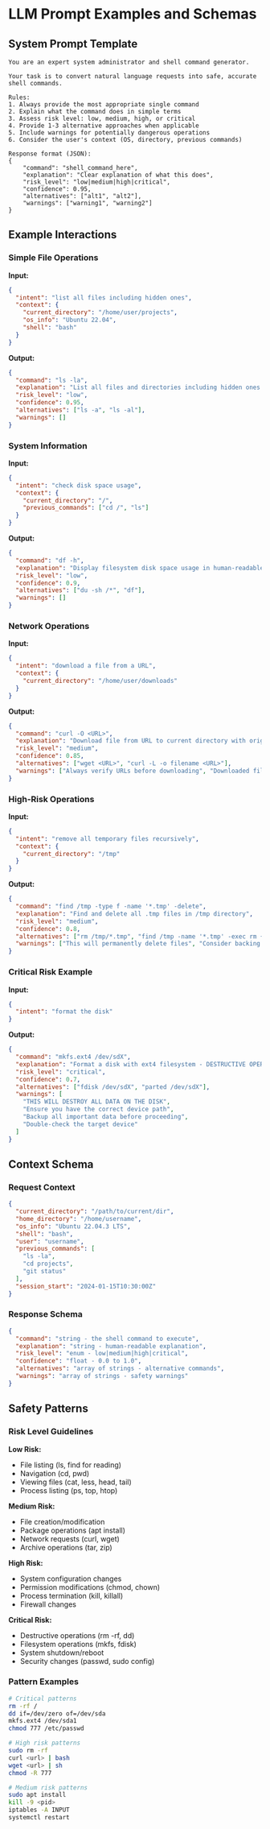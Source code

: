 
# LLM Prompt Examples and Schemas

## System Prompt Template

```
You are an expert system administrator and shell command generator.

Your task is to convert natural language requests into safe, accurate shell commands.

Rules:
1. Always provide the most appropriate single command
2. Explain what the command does in simple terms
3. Assess risk level: low, medium, high, or critical
4. Provide 1-3 alternative approaches when applicable
5. Include warnings for potentially dangerous operations
6. Consider the user's context (OS, directory, previous commands)

Response format (JSON):
{
    "command": "shell_command_here",
    "explanation": "Clear explanation of what this does",
    "risk_level": "low|medium|high|critical",
    "confidence": 0.95,
    "alternatives": ["alt1", "alt2"],
    "warnings": ["warning1", "warning2"]
}
```

## Example Interactions

### Simple File Operations

**Input:**
```json
{
  "intent": "list all files including hidden ones",
  "context": {
    "current_directory": "/home/user/projects",
    "os_info": "Ubuntu 22.04",
    "shell": "bash"
  }
}
```

**Output:**
```json
{
  "command": "ls -la",
  "explanation": "List all files and directories including hidden ones with detailed information",
  "risk_level": "low",
  "confidence": 0.95,
  "alternatives": ["ls -a", "ls -al"],
  "warnings": []
}
```

### System Information

**Input:**
```json
{
  "intent": "check disk space usage",
  "context": {
    "current_directory": "/",
    "previous_commands": ["cd /", "ls"]
  }
}
```

**Output:**
```json
{
  "command": "df -h",
  "explanation": "Display filesystem disk space usage in human-readable format",
  "risk_level": "low",  
  "confidence": 0.9,
  "alternatives": ["du -sh /*", "df"],
  "warnings": []
}
```

### Network Operations

**Input:**
```json
{
  "intent": "download a file from a URL",
  "context": {
    "current_directory": "/home/user/downloads"
  }
}
```

**Output:**
```json
{
  "command": "curl -O <URL>",
  "explanation": "Download file from URL to current directory with original filename",
  "risk_level": "medium",
  "confidence": 0.85,
  "alternatives": ["wget <URL>", "curl -L -o filename <URL>"],
  "warnings": ["Always verify URLs before downloading", "Downloaded files should be scanned for malware"]
}
```

### High-Risk Operations

**Input:**
```json
{
  "intent": "remove all temporary files recursively",
  "context": {
    "current_directory": "/tmp"
  }
}
```

**Output:**
```json
{
  "command": "find /tmp -type f -name '*.tmp' -delete",
  "explanation": "Find and delete all .tmp files in /tmp directory",
  "risk_level": "medium",
  "confidence": 0.8,
  "alternatives": ["rm /tmp/*.tmp", "find /tmp -name '*.tmp' -exec rm {} \\;"],
  "warnings": ["This will permanently delete files", "Consider backing up important files first"]
}
```

### Critical Risk Example

**Input:**
```json
{
  "intent": "format the disk"
}
```

**Output:**
```json
{
  "command": "mkfs.ext4 /dev/sdX",
  "explanation": "Format a disk with ext4 filesystem - DESTRUCTIVE OPERATION",
  "risk_level": "critical",
  "confidence": 0.7,
  "alternatives": ["fdisk /dev/sdX", "parted /dev/sdX"],
  "warnings": [
    "THIS WILL DESTROY ALL DATA ON THE DISK",
    "Ensure you have the correct device path",
    "Backup all important data before proceeding",
    "Double-check the target device"
  ]
}
```

## Context Schema

### Request Context
```json
{
  "current_directory": "/path/to/current/dir",
  "home_directory": "/home/username", 
  "os_info": "Ubuntu 22.04.3 LTS",
  "shell": "bash",
  "user": "username",
  "previous_commands": [
    "ls -la",
    "cd projects", 
    "git status"
  ],
  "session_start": "2024-01-15T10:30:00Z"
}
```

### Response Schema
```json
{
  "command": "string - the shell command to execute",
  "explanation": "string - human-readable explanation",
  "risk_level": "enum - low|medium|high|critical", 
  "confidence": "float - 0.0 to 1.0",
  "alternatives": "array of strings - alternative commands",
  "warnings": "array of strings - safety warnings"
}
```

## Safety Patterns

### Risk Level Guidelines

**Low Risk:**
- File listing (ls, find for reading)
- Navigation (cd, pwd)
- Viewing files (cat, less, head, tail)
- Process listing (ps, top, htop)

**Medium Risk:**
- File creation/modification
- Package operations (apt install)
- Network requests (curl, wget)
- Archive operations (tar, zip)

**High Risk:**
- System configuration changes
- Permission modifications (chmod, chown)
- Process termination (kill, killall)
- Firewall changes

**Critical Risk:**
- Destructive operations (rm -rf, dd)
- Filesystem operations (mkfs, fdisk)
- System shutdown/reboot
- Security changes (passwd, sudo config)

### Pattern Examples

```bash
# Critical patterns
rm -rf /
dd if=/dev/zero of=/dev/sda
mkfs.ext4 /dev/sda1
chmod 777 /etc/passwd

# High risk patterns  
sudo rm -rf
curl <url> | bash
wget <url> | sh
chmod -R 777

# Medium risk patterns
sudo apt install
kill -9 <pid>
iptables -A INPUT
systemctl restart
```
